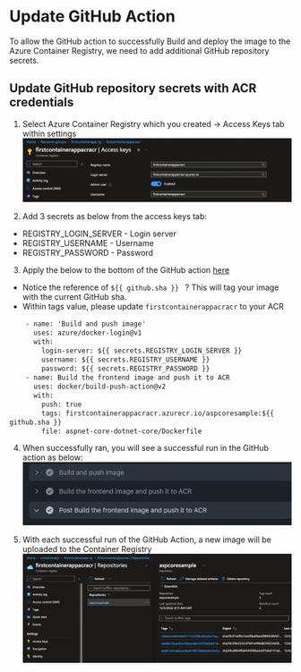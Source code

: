 # Update GitHub Action

To allow the GitHub action to successfully Build and deploy the image to the Azure Container Registry, we need to add additional GitHub repository secrets.

## Update GitHub repository secrets with ACR credentials

1. Select Azure Container Registry which you created -> Access Keys tab within settings
![](images/acr-access-keys.png)

2. Add 3 secrets as below from the access keys tab:
- REGISTRY_LOGIN_SERVER - Login server
- REGISTRY_USERNAME - Username
- REGISTRY_PASSWORD - Password

3. Apply the below to the bottom of the GitHub action [here](https://github.com/thomast1906/deploy-first-containerapp-terraform/blob/main/.github/workflows/main.yml)

- Notice the reference of `${{ github.sha }} ` ? This will tag your image with the current GitHub sha.
- Within tags value, please update `firstcontainerappacracr` to your ACR
```
    - name: 'Build and push image'
      uses: azure/docker-login@v1
      with:
        login-server: ${{ secrets.REGISTRY_LOGIN_SERVER }}
        username: ${{ secrets.REGISTRY_USERNAME }}
        password: ${{ secrets.REGISTRY_PASSWORD }}
    - name: Build the frontend image and push it to ACR
      uses: docker/build-push-action@v2
      with:
        push: true
        tags: firstcontainerappacracr.azurecr.io/aspcoresample:${{ github.sha }}
        file: aspnet-core-dotnet-core/Dockerfile
```
4. When successfully ran, you will see a successful run in the GitHub action as below:
![](images/github-action-run.png)

5. With each successful run of the GitHub Action, a new image will be uploaded to the Container Registry
![](images/container-registry.png)